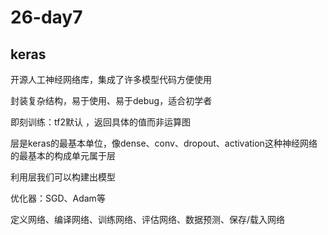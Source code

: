 # 26-day7

## keras

开源人工神经网络库，集成了许多模型代码方便使用

封装复杂结构，易于使用、易于debug，适合初学者

即刻训练：tf2默认 ，返回具体的值而非运算图

层是keras的最基本单位，像dense、conv、dropout、activation这种神经网络的最基本的构成单元属于层

利用层我们可以构建出模型

优化器：SGD、Adam等

定义网络、编译网络、训练网络、评估网络、数据预测、保存/载入网络